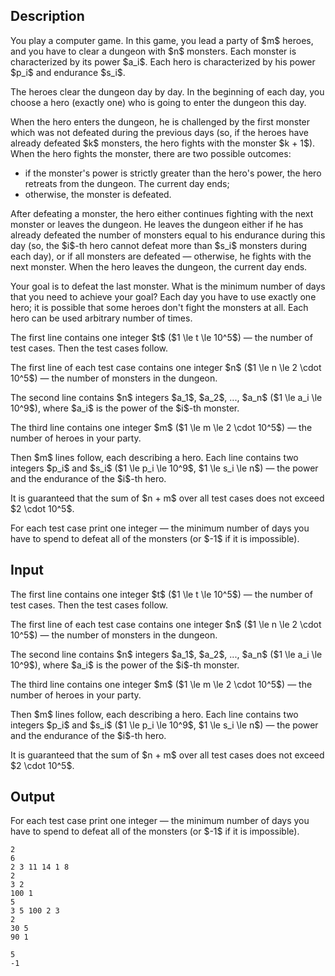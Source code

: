 ## Description

<div><p>You play a computer game. In this game, you lead a party of $m$ heroes, and you have to clear a dungeon with $n$ monsters. Each monster is characterized by its power $a_i$. Each hero is characterized by his power $p_i$ and endurance $s_i$.</p><p>The heroes clear the dungeon day by day. In the beginning of each day, you choose a hero (exactly one) who is going to enter the dungeon this day.</p><p>When the hero enters the dungeon, he is challenged by the first monster which was not defeated during the previous days (so, if the heroes have already defeated $k$ monsters, the hero fights with the monster $k + 1$). When the hero fights the monster, there are two possible outcomes:</p><ul> <li> if the monster's power is strictly greater than the hero's power, the hero retreats from the dungeon. The current day ends; </li><li> otherwise, the monster is defeated. </li></ul><p>After defeating a monster, the hero either continues fighting with the next monster or leaves the dungeon. He leaves the dungeon either if he has already defeated the number of monsters equal to his endurance during this day (so, the $i$-th hero cannot defeat more than $s_i$ monsters during each day), or if all monsters are defeated — otherwise, he fights with the next monster. When the hero leaves the dungeon, the current day ends.</p><p>Your goal is to defeat the last monster. What is the minimum number of days that you need to achieve your goal? Each day you have to use exactly one hero; it is possible that some heroes don't fight the monsters at all. Each hero can be used arbitrary number of times.</p></div><div class="input-specification"><p>The first line contains one integer $t$ ($1 \le t \le 10^5$) — the number of test cases. Then the test cases follow.</p><p>The first line of each test case contains one integer $n$ ($1 \le n \le 2 \cdot 10^5$) — the number of monsters in the dungeon.</p><p>The second line contains $n$ integers $a_1$, $a_2$, ..., $a_n$ ($1 \le a_i \le 10^9$), where $a_i$ is the power of the $i$-th monster.</p><p>The third line contains one integer $m$ ($1 \le m \le 2 \cdot 10^5$) — the number of heroes in your party.</p><p>Then $m$ lines follow, each describing a hero. Each line contains two integers $p_i$ and $s_i$ ($1 \le p_i \le 10^9$, $1 \le s_i \le n$) — the power and the endurance of the $i$-th hero.</p><p>It is guaranteed that the sum of $n + m$ over all test cases does not exceed $2 \cdot 10^5$.</p></div><div class="output-specification"><p>For each test case print one integer — the minimum number of days you have to spend to defeat all of the monsters (or $-1$ if it is impossible).</p></div>

## Input

<p>The first line contains one integer $t$ ($1 \le t \le 10^5$) — the number of test cases. Then the test cases follow.</p><p>The first line of each test case contains one integer $n$ ($1 \le n \le 2 \cdot 10^5$) — the number of monsters in the dungeon.</p><p>The second line contains $n$ integers $a_1$, $a_2$, ..., $a_n$ ($1 \le a_i \le 10^9$), where $a_i$ is the power of the $i$-th monster.</p><p>The third line contains one integer $m$ ($1 \le m \le 2 \cdot 10^5$) — the number of heroes in your party.</p><p>Then $m$ lines follow, each describing a hero. Each line contains two integers $p_i$ and $s_i$ ($1 \le p_i \le 10^9$, $1 \le s_i \le n$) — the power and the endurance of the $i$-th hero.</p><p>It is guaranteed that the sum of $n + m$ over all test cases does not exceed $2 \cdot 10^5$.</p>

## Output

<p>For each test case print one integer — the minimum number of days you have to spend to defeat all of the monsters (or $-1$ if it is impossible).</p>





```input1
2
6
2 3 11 14 1 8
2
3 2
100 1
5
3 5 100 2 3
2
30 5
90 1
```




```output1
5
-1
```


